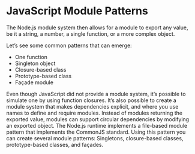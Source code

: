 # JavaScript Module Patterns

The Node.js module system then allows for a module to export any value, be it a string, a number,
a single function, or a more complex object. 

Let’s see some common patterns that can emerge:
- One function
- Singleton object
- Closure-based class
- Prototype-based class
- Façade module

Even though JavaScript did not provide a module system, it’s possible to simulate one by using
function closures. It’s also possible to create a module system that makes dependencies explicit, and
where you use names to define and require modules.
Instead of modules returning the exported value, modules can support circular dependencies by
modifying an exported object.
The Node.js runtime implements a file-based module pattern that implements the CommonJS
standard. Using this pattern you can create several module patterns: Singletons, closure-based
classes, prototype-based classes, and façades.

